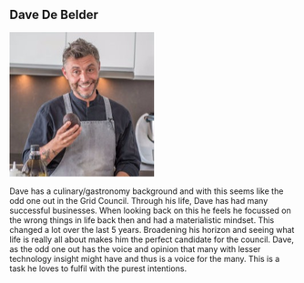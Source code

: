 ## Dave De Belder

![Dave](img/dave.jpg)

Dave has a culinary/gastronomy background and with this seems like the odd one out in the Grid Council. Through his life, Dave has had many successful businesses. When looking back on this he feels he focussed on the wrong things in life back then and had a materialistic mindset. This changed a lot over the last 5 years. Broadening his horizon and seeing what life is really all about makes him the perfect candidate for the council. Dave, as the odd one out has the voice and opinion that many with lesser technology insight might have and thus is a voice for the many.  This is a task he loves to fulfil with the purest intentions.